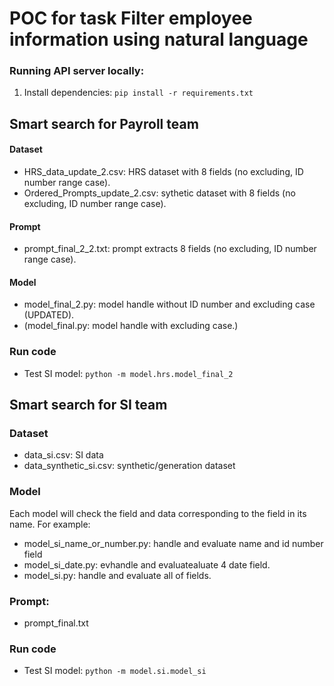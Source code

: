 # POC for task Filter employee information using natural language

### Running API server locally:

1. Install dependencies: `pip install -r requirements.txt`


## Smart search for Payroll team
#### Dataset
- HRS_data_update_2.csv: HRS dataset with 8 fields (no excluding, ID number range case).
- Ordered_Prompts_update_2.csv: sythetic dataset with 8 fields (no excluding, ID number range case).

#### Prompt
- prompt_final_2_2.txt: prompt extracts 8 fields (no excluding, ID number range case).

#### Model
- model_final_2.py: model handle without ID number and excluding case (UPDATED).
- (model_final.py: model handle with excluding case.)

### Run code 
- Test SI model: `python -m model.hrs.model_final_2` 


## Smart search for SI team

### Dataset
- data_si.csv: SI data 
- data_synthetic_si.csv: synthetic/generation dataset 

### Model
Each model will check the field and data corresponding to the field in its name. For example:
- model_si_name_or_number.py: handle and evaluate name and id number field
- model_si_date.py: evhandle and evaluatealuate 4 date field.
- model_si.py: handle and evaluate all of fields.

### Prompt: 
- prompt_final.txt 

### Run code 
- Test SI model: `python -m model.si.model_si` 
